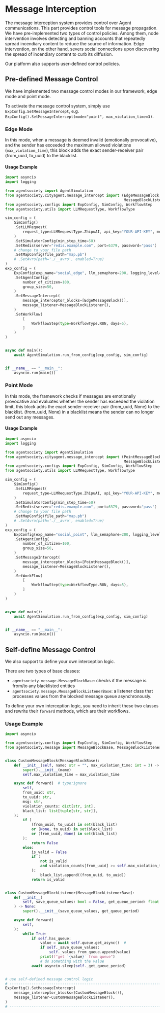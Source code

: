 # Message Interception

The message interception system provides control over Agent communications.
This part provides control tools for message propagation. We have pre-implemented two types of control policies. Among them, node intervention involves detecting and banning accounts that repeatedly spread incendiary content to reduce the source of information. Edge intervention, on the other hand, severs social connections upon discovering the spread of incendiary content to curb its diffusion. 

Our platform also supports user-defined control policies.

## Pre-defined Message Control

We have implemented two message control modes in our framework, edge mode and point mode.

To activate the message control system, simply use `ExpConfig.SetMessageIntercept`, e.g. `ExpConfig().SetMessageIntercept(mode="point", max_violation_time=3)`.

### Edge Mode

In this mode, when a message is deemed invalid (emotionally provocative), and the sender has exceeded the maximum allowed violations (`max_violation_time`), this block adds the exact sender-receiver pair (from_uuid, to_uuid) to the blacklist.

#### Usage Example

```python
import asyncio
import logging

from agentsociety import AgentSimulation
from agentsociety.cityagent.message_intercept import (EdgeMessageBlock,
                                                      MessageBlockListener)
from agentsociety.configs import ExpConfig, SimConfig, WorkflowStep
from agentsociety.utils import LLMRequestType, WorkflowType

sim_config = (
    SimConfig()
    .SetLLMRequest(
        request_type=LLMRequestType.ZhipuAI, api_key="YOUR-API-KEY", model="GLM-4-Flash"
    )
    .SetSimulatorConfig(min_step_time=50)
    .SetRedis(server="redis.example.com", port=6379, password="pass")
    # change to your file path
    .SetMapConfig(file_path="map.pb")
    # .SetAvro(path='./__avro', enabled=True)
)
exp_config = (
    ExpConfig(exp_name="social_edge", llm_semaphore=200, logging_level=logging.INFO)
    .SetAgentConfig(
        number_of_citizen=100,
        group_size=50,
    )
    .SetMessageIntercept(
        message_interceptor_blocks=[EdgeMessageBlock()],
        message_listener=MessageBlockListener(),
    )
    .SetWorkFlow(
        [
            WorkflowStep(type=WorkflowType.RUN, days=5),
        ]
    )
)


async def main():
    await AgentSimulation.run_from_config(exp_config, sim_config)


if __name__ == "__main__":
    asyncio.run(main())

```

### Point Mode

In this mode, the framework checks if messages are emotionally provocative and evaluates whether the sender has exceeded the violation limit, this block adds the exact sender-receiver pair (from_uuid, None) to the blacklist. (from_uuid, None) in a blacklist means the sender can no longer send out any messages.

#### Usage Example

```python
import asyncio
import logging

from agentsociety import AgentSimulation
from agentsociety.cityagent.message_intercept import (PointMessageBlock,
                                                      MessageBlockListener)
from agentsociety.configs import ExpConfig, SimConfig, WorkflowStep
from agentsociety.utils import LLMRequestType, WorkflowType

sim_config = (
    SimConfig()
    .SetLLMRequest(
        request_type=LLMRequestType.ZhipuAI, api_key="YOUR-API-KEY", model="GLM-4-Flash"
    )
    .SetSimulatorConfig(min_step_time=50)
    .SetRedis(server="redis.example.com", port=6379, password="pass")
    # change to your file path
    .SetMapConfig(file_path="map.pb")
    # .SetAvro(path='./__avro', enabled=True)
)
exp_config = (
    ExpConfig(exp_name="social_point", llm_semaphore=200, logging_level=logging.INFO)
    .SetAgentConfig(
        number_of_citizen=100,
        group_size=50,
    )
    .SetMessageIntercept(
        message_interceptor_blocks=[PointMessageBlock()],
        message_listener=MessageBlockListener(),
    )
    .SetWorkFlow(
        [
            WorkflowStep(type=WorkflowType.RUN, days=5),
        ]
    )
)


async def main():
    await AgentSimulation.run_from_config(exp_config, sim_config)


if __name__ == "__main__":
    asyncio.run(main())

```

## Self-define Message Control

We also support to define your own interception logic.

There are two types of base classes:

- `agentsociety.message.MessageBlockBase`: checks if the message is from/to any blacklisted entities
- `agentsociety.message.MessageBlockListenerBase`: a listener class that processes values from the blocked message queue asynchronously.

To define your own interception logic, you need to inherit these two classes and rewrite their `forward` methods, which are their workflows. 

### Usage Example

```python
import asyncio

from agentsociety.configs import ExpConfig, SimConfig, WorkflowStep
from agentsociety.message import MessageBlockBase, MessageBlockListenerBase


class CustomMessageBlock(MessageBlockBase):
    def __init__(self, name: str = "", max_violation_time: int = 3) -> None:
        super().__init__(name)
        self.max_violation_time = max_violation_time

    async def forward(  # type:ignore
        self,
        from_uuid: str,
        to_uuid: str,
        msg: str,
        violation_counts: dict[str, int],
        black_list: list[tuple[str, str]],
    ):
        if (
            (from_uuid, to_uuid) in set(black_list)
            or (None, to_uuid) in set(black_list)
            or (from_uuid, None) in set(black_list)
        ):
            return False
        else:
            is_valid = False
            if (
                not is_valid
                and violation_counts[from_uuid] >= self.max_violation_time - 1
            ):
                black_list.append((from_uuid, to_uuid))
            return is_valid


class CustomMessageBlockListener(MessageBlockListenerBase):
    def __init__(
        self, save_queue_values: bool = False, get_queue_period: float = 0.1
    ) -> None:
        super().__init__(save_queue_values, get_queue_period)

    async def forward(
        self,
    ):
        while True:
            if self.has_queue:
                value = await self.queue.get_async()  # 
                if self._save_queue_values:
                    self._values_from_queue.append(value)
                print(f"get `{value}` from queue")
                # do something with the value
            await asyncio.sleep(self._get_queue_period)


# use self-defined message control logic
# ------------------------------------------------------------------------#
ExpConfig().SetMessageIntercept(
    message_interceptor_blocks=[CustomMessageBlock()],
    message_listener=CustomMessageBlockListener(),
)
# ------------------------------------------------------------------------#

```
